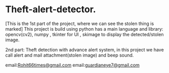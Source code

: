 # Theft-alert-detector.
[This is the 1st part of the project, where we can see the stolen thing is marked]
This project is build using python has a main language and library: opencv(cv2), numpy , tkinter for UI , skimage to display the detected/stolen image.

2nd part:
Theft detection with advance alert system, in this project we have call alert and mail attachment(stolen image) and beep sound.






email:Rohit66times@gmail.com
email:guardianeye7@gmail.com
